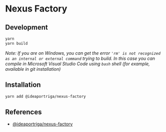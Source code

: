 # Nexus Factory

## Development

```bash
yarn
yarn build
```

*Note: If you are on Windows, you can get the error `'rm' is not recognized as an internal or external command` trying to build. In this case you can compile in Microsoft Visual Studio Code using `bash` shell (for example, available in git installation)* 

## Installation

```bash
yarn add @ideaportriga/nexus-factory
```

## References

- [@ideaportriga/nexus-factory][1]

[1]: (https://www.npmjs.com/package/@ideaportriga/nexus-factory)
